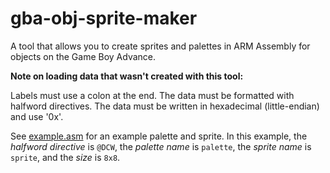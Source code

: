 # gba-obj-sprite-maker

A tool that allows you to create sprites and palettes in ARM Assembly for objects on the Game Boy Advance.

**Note on loading data that wasn't created with this tool:**

Labels must use a colon at the end. The data must be formatted with halfword directives. The data must be written in hexadecimal (little-endian) and use '0x'.

See [example.asm](example.asm) for an example palette and sprite. In this example, the *halfword directive* is `@DCW`, the *palette name* is `palette`, the *sprite name* is `sprite`, and the *size* is `8x8`.

